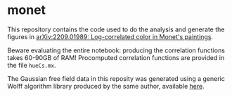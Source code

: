 # monet

This repository contains the code used to do the analysis and 
generate the figures in [arXiv:2209.01989: Log-correlated color
in Monet's paintings](https://arxiv.org/abs/2209.01989).

Beware evaluating the entire notebook: producing the correlation
functions takes 60-90GB of RAM! Procomputed correlation functions
are provided in the file `hueCs.mx`.

The Gaussian free field data in this reposity was generated using
a generic Wolff algorithm library produced by the same author,
available [here](https://git.kent-dobias.com/research/wolff/code/c++/).
